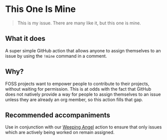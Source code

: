 # This One Is Mine
> This is my issue. There are many like it, but this one is mine.

## What it does
A super simple GitHub action that allows anyone to assign themselves to an issue by using the `!mine` command in a comment.

## Why?

FOSS projects want to empower people to contribute to their projects, without waiting for permission. This is at odds with the fact that GitHub does not natively provide a way for people to assign themselves to an issue unless they are already an org member, so this action fills that gap.

## Recommended accompaniments

Use in conjunction with our [Weeping Angel](https://github.com/GeekZoneHQ/weepingangel) action to ensure that only issues which are actively being worked on remain assigned.